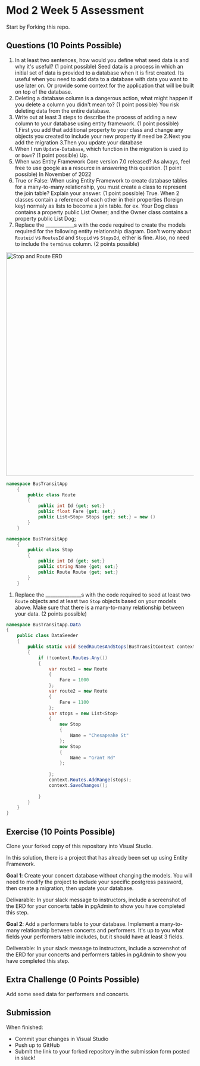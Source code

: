 # Mod 2 Week 5 Assessment

Start by Forking this repo.

## Questions (10 Points Possible)

1. In at least two sentences, how would you define what seed data is and why it's useful? (1 point possible)
Seed data is a process in which an initial set of data is provided to a database when it is first created. Its useful when you need to add data to a database with  data you want to use later on. Or provide some context for the application that will be built on top of the database. 
1. Deleting a database column is a dangerous action, what might happen if you delete a column you didn't mean to? (1 point possible)
You risk deleting data from the entire database.
1. Write out at least 3 steps to describe the process of adding a new column to your database using entity framework. (1 point possible)
1.First you add that additional property to your class and change any objects you created to include your new property if need be
2.Next you add the migration
3.Then you update your database
1. When I run `Update-Database`, which function in the migration is used `Up` or `Down`? (1 point possible)
Up.
1. When was Entity Framework Core version 7.0 released? As always, feel free to use google as a resource in answering this question. (1 point possible)
In November of 2022
1. True or False: When using Entity Framework to create database tables for a many-to-many relationship, you must create a class to represent the join table? Explain your answer. (1 point possible)
True. When 2 classes contain a reference of each other in their properties (foreign key) normaly as lists to become a join table. for ex. Your Dog class contains a property public List<Owner> Owner; and the Owner class contains a property public List<Dog> Dog;
1. Replace the ____________s with the code required to create the models required for the following entity relationship diagram. Don't worry about `Routeid` vs `RoutesId` and `Stopid` vs `StopsId`, either is fine. Also, no need to include the `terminus` column. (2 points possible)

<img width="600" alt="Stop and Route ERD" src="https://user-images.githubusercontent.com/11747682/228308854-d2328b8c-32d2-4eb9-aa0d-8a2b3d4c6bfa.png">

```C#
namespace BusTransitApp
    {
        public class Route
        {
            public int Id {get; set;}
            public float Fare {get; set;}
            public List<Stop> Stops {get; set;} = new ()
        }
    }

namespace BusTransitApp
    {
        public class Stop
        {
            public int Id {get; set;}
            public string Name {get; set;}
            public Route Route {get; set;}
        }
    }
```


1. Replace the _______________s with the code required to seed at least two `Route` objects and at least two `Stop` objects based on your models above. Make sure that there is a many-to-many relationship between your data. (2 points possible)

```C#
namespace BusTransitApp.Data
{
    public class DataSeeder
    {
        public static void SeedRoutesAndStops(BusTransitContext context)
        {
            if (!context.Routes.Any())
            {
                var route1 = new Route
                {
                    Fare = 1000
                };
                var route2 = new Route
                {
                    Fare = 1100
                };
                var stops = new List<Stop>
                {
                    new Stop
                    {
                        Name = "Chesapeake St"
                    };
                    new Stop
                    {
                        Name = "Grant Rd"
                    };
                    
                };
                context.Routes.AddRange(stops);
                context.SaveChanges();
                
            }
        }
    }
}
```
## Exercise (10 Points Possible)

Clone your forked copy of this repository into Visual Studio.  

In this solution, there is a project that has already been set up using Entity Framework.

**Goal 1**: Create your concert database without changing the models. You will need to modify the project to include your specific postgress password, then create a migration, then update your database.

Delivarable: In your slack message to instructors, include a screenshot of the ERD for your concerts table in pgAdmin to show you have completed this step.

**Goal 2**: Add a performers table to your database. Implement a many-to-many relationship between concerts and performers. It's up to you what fields your performers table includes, but it should have at least 3 fields.

Deliverable: In your slack message to instructors, include a screenshot of the ERD for your concerts and performers tables in pgAdmin to show you have completed this step.

## Extra Challenge (0 Points Possible)

Add some seed data for performers and concerts.

## Submission

When finished:
* Commit your changes in Visual Studio
* Push up to GitHub
* Submit the link to your forked repository in the submission form posted in slack!
